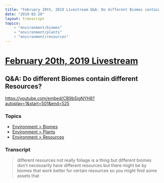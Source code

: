 ```yaml
---
title: "February 20th, 2019 Livestream Q&A: Do different Biomes contain different Resources?"
date: "2019-02-20"
layout: transcript
topics:
    - "environment/biomes"
    - "environment/plants"
    - "environment/resources"
---
```

# [February 20th, 2019 Livestream](../2019-02-20.md)
## Q&A: Do different Biomes contain different Resources?
https://youtube.com/embed/CB9bSigNYH8?autoplay=1&start=501&end=525

### Topics
* [Environment > Biomes](../topics/environment/biomes.md)
* [Environment > Plants](../topics/environment/plants.md)
* [Environment > Resources](../topics/environment/resources.md)

### Transcript

> different resources not really foliage is a thing but different biomes don't necessarily have different resources but there might be by biomes that work better for certain resources so you might find some assets that
